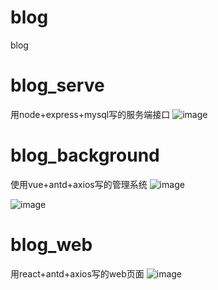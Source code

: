 # blog
blog
  # blog_serve  
用node+express+mysql写的服务端接口
![image](https://user-images.githubusercontent.com/62799866/211485001-c9b553fb-57ab-4e55-a11a-1a52f365bccd.png)

  # blog_background 
使用vue+antd+axios写的管理系统
![image](https://user-images.githubusercontent.com/62799866/211484727-44fd741f-43a3-47d7-a2e7-b9c1cb852735.png)

![image](https://user-images.githubusercontent.com/62799866/211484676-ae65a43b-e9bd-45bb-af26-1b5111242d73.png)

  # blog_web 
用react+antd+axios写的web页面
![image](https://user-images.githubusercontent.com/62799866/211486455-f07aceac-a0cc-4ff4-a71f-e2a94937feb8.png)
